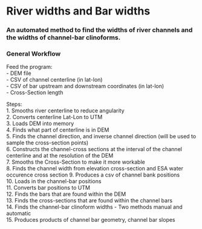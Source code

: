 # River widths and Bar widths
### An automated method to find the widths of river channels and the widths of channel-bar clinoforms.

### General Workflow
Feed the program:  
    -   DEM file   
    -   CSV of channel centerline (in lat-lon)  
    -   CSV of bar upstream and downstream coordinates (in lat-lon)  
    -   Cross-Section length  

Steps:  
    1. Smooths river centerline to reduce angularity  
    2. Converts centerline Lat-Lon to UTM  
    3. Loads DEM into memory  
    4. Finds what part of centerline is in DEM  
    5. Finds the channel direction, and inverse channel direction (will be used to sample the cross-section points)  
    6. Constructs the channel-cross sections at the interval of the channel centerline and at the resolution of the DEM  
    7. Smooths the Cross-Section to make it more workable  
    8. Finds the channel width from elevation cross-section and ESA water occurence cross section 
    9. Produces a csv of channel bank positions  
    10. Loads in the channel-bar positions  
    11. Converts bar positions to UTM  
    12. Finds the bars that are found within the DEM  
    13. Finds the cross-sections that are found within the channel bars  
    14. Finds the channel-bar clinoform widths - Two methods manual and automatic  
    15. Produces products of channel bar geometry, channel bar slopes

